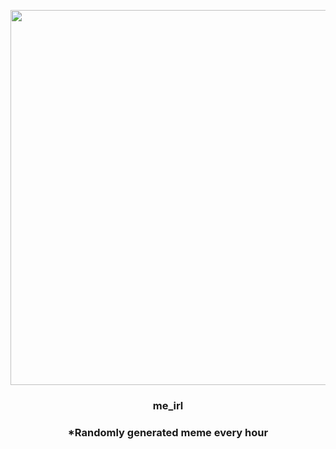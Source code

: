 <p align="center">
        <img src="https://i.redd.it/sp3yzheys6u81.jpg" width="600" height="600">
        </p>
        <h3 align="center">me_irl</h3>
        <h3 align="center">*Randomly generated meme every hour</h3>
    